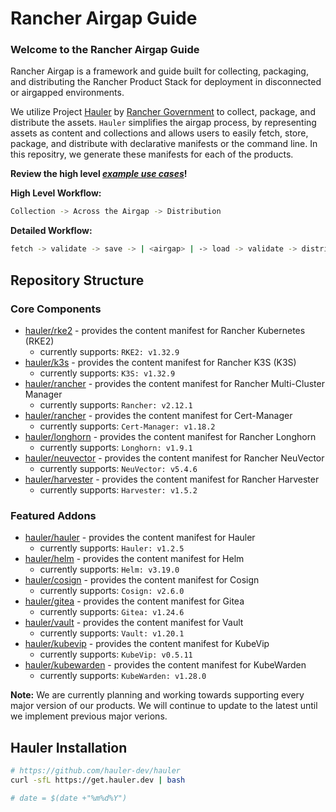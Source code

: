 # Rancher Airgap Guide

### Welcome to the Rancher Airgap Guide

Rancher Airgap is a framework and guide built for collecting, packaging, and distributing the Rancher Product Stack for deployment in disconnected or airgapped environments.

We utilize Project [Hauler](https://github.com/hauler-dev/hauler) by [Rancher Government](https://github.com/rancherfederal) to collect, package, and distribute the assets. `Hauler` simplifies the airgap process, by representing assets as content and collections and allows users to easily fetch, store, package, and distribute with declarative manifests or the command line. In this repositry, we generate these manifests for each of the products.

**Review the high level *[example use cases](examples)*!**

**High Level Workflow:**

```bash
Collection -> Across the Airgap -> Distribution
```

**Detailed Workflow:**

```bash
fetch -> validate -> save -> | <airgap> | -> load -> validate -> distribute
```

## Repository Structure

### Core Components

- [hauler/rke2](hauler/rke2/README.md) - provides the content manifest for Rancher Kubernetes (RKE2)
  - currently supports: `RKE2: v1.32.9`
- [hauler/k3s](hauler/k3s/README.md) - provides the content manifest for Rancher K3S (K3S)
  - currently supports: `K3S: v1.32.9`
- [hauler/rancher](hauler/rancher/README.md) - provides the content manifest for Rancher Multi-Cluster Manager
  - currently supports: `Rancher: v2.12.1`
- [hauler/rancher](hauler/rancher/README.md) - provides the content manifest for Cert-Manager
  - currently supports: `Cert-Manager: v1.18.2`
- [hauler/longhorn](hauler/longhorn/README.md) - provides the content manifest for Rancher Longhorn
  - currently supports: `Longhorn: v1.9.1`
- [hauler/neuvector](hauler/neuvector/README.md) - provides the content manifest for Rancher NeuVector
  - currently supports: `NeuVector: v5.4.6`
- [hauler/harvester](hauler/harvester/README.md) - provides the content manifest for Rancher Harvester
  - currently supports: `Harvester: v1.5.2`

### Featured Addons

- [hauler/hauler](hauler/hauler/README.md) - provides the content manifest for Hauler
  - currently supports: `Hauler: v1.2.5`
- [hauler/helm](hauler/helm/README.md) - provides the content manifest for Helm
  - currently supports: `Helm: v3.19.0`
- [hauler/cosign](hauler/cosign/README.md) - provides the content manifest for Cosign
  - currently supports: `Cosign: v2.6.0`
- [hauler/gitea](hauler/gitea/README.md) - provides the content manifest for Gitea
  - currently supports: `Gitea: v1.24.6`
- [hauler/vault](hauler/vault/README.md) - provides the content manifest for Vault
  - currently supports: `Vault: v1.20.1`
- [hauler/kubevip](hauler/kubevip/README.md) - provides the content manifest for KubeVip
  - currently supports: `KubeVip: v0.5.11`
- [hauler/kubewarden](hauler/kubewarden/README.md) - provides the content manifest for KubeWarden
  - currently supports: `KubeWarden: v1.28.0`

**Note:** We are currently planning and working towards supporting every major version of our products. We will continue to update to the latest until we implement previous major verions.

## Hauler Installation

```bash
# https://github.com/hauler-dev/hauler
curl -sfL https://get.hauler.dev | bash

# date = $(date +"%m%d%Y")
```
